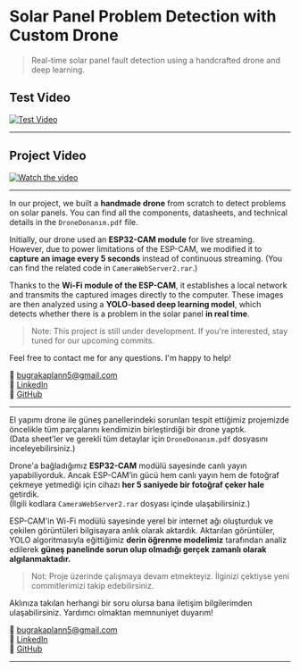 #  Solar Panel Problem Detection with Custom Drone
>  Real-time solar panel fault detection using a handcrafted drone and deep learning.


## Test Video

[![Test Video](https://img.youtube.com/vi/LRUYP9ZXcmY/0.jpg)](https://www.youtube.com/watch?v=LRUYP9ZXcmY)


---

## Project Video

[![Watch the video](https://img.youtube.com/vi/enpU312Wr6s/0.jpg)](https://www.youtube.com/watch?v=enpU312Wr6s&t=385s)



---



In our project, we built a **handmade drone** from scratch to detect problems on solar panels. You can find all the components, datasheets, and technical details in the `DroneDonanım.pdf` file.

Initially, our drone used an **ESP32-CAM module** for live streaming. However, due to power limitations of the ESP-CAM, we modified it to **capture an image every 5 seconds** instead of continuous streaming. (You can find the related code in `CameraWebServer2.rar`.)

Thanks to the **Wi-Fi module of the ESP-CAM**, it establishes a local network and transmits the captured images directly to the computer. These images are then analyzed using a **YOLO-based deep learning model**, which detects whether there is a problem in the solar panel **in real time**.

> Note: This project is still under development. If you're interested, stay tuned for our upcoming commits.

Feel free to contact me for any questions. I'm happy to help!

📧 bugrakaplann5@gmail.com  
🔗 [LinkedIn](https://www.linkedin.com/in/ahmetbugrakaplan/)  
🐙 [GitHub](https://github.com/AhmetBugraKaplan)

---



El yapımı drone ile güneş panellerindeki sorunları tespit ettiğimiz projemizde öncelikle tüm parçalarını kendimizin birleştirdiği bir drone yaptık.  
(Data sheet’ler ve gerekli tüm detaylar için `DroneDonanım.pdf` dosyasını inceleyebilirsiniz.)

Drone'a bağladığımız **ESP32-CAM** modülü sayesinde canlı yayın yapabiliyorduk. Ancak ESP-CAM’in gücü hem canlı yayın hem de fotoğraf çekmeye yetmediği için cihazı **her 5 saniyede bir fotoğraf çeker hale** getirdik.  
(İlgili kodlara `CameraWebServer2.rar` dosyası içinde ulaşabilirsiniz.)

ESP-CAM'in Wi-Fi modülü sayesinde yerel bir internet ağı oluşturduk ve çekilen görüntüleri bilgisayara anlık olarak aktardık. Aktarılan görüntüler, YOLO algoritmasıyla eğittiğimiz **derin öğrenme modelimiz** tarafından analiz edilerek **güneş panelinde sorun olup olmadığı gerçek zamanlı olarak algılanmaktadır.**

> Not: Proje üzerinde çalışmaya devam etmekteyiz. İlginizi çektiyse yeni commitlerimizi takip edebilirsiniz.

Aklınıza takılan herhangi bir soru olursa bana iletişim bilgilerimden ulaşabilirsiniz. Yardımcı olmaktan memnuniyet duyarım!

📧 bugrakaplann5@gmail.com  
🔗 [LinkedIn](https://www.linkedin.com/in/ahmetbugrakaplan/)  
🐙 [GitHub](https://github.com/AhmetBugraKaplan)

---
